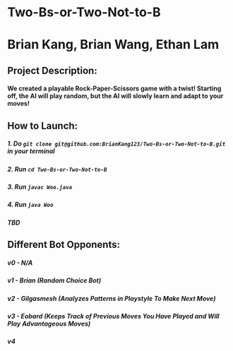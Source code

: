 # Two-Bs-or-Two-Not-to-B
# Brian Kang, Brian Wang, Ethan Lam
## Project Description: 
#### We created a playable Rock-Paper-Scissors game with a twist! Starting off, the AI will play random, but the AI will slowly learn and adapt to your moves! 

## How to Launch:
##### 1. Do `git clone git@github.com:BrianKang123/Two-Bs-or-Two-Not-to-B.git` in your terminal
##### 2. Run `cd Two-Bs-or-Two-Not-to-B` 
##### 3. Run `javac Woo.java`
##### 4. Run `java Woo`
##### **TBD**

## Different Bot Opponents:
##### v0 - N/A 
##### v1 - Brian (Random Choice Bot)
##### v2 - Gilgasmesh (Analyzes Patterns in Playstyle To Make Next Move)
##### v3 - Eobard (Keeps Track of Previous Moves You Have Played and Will Play Advantageous Moves)
##### v4 
#####
